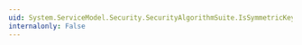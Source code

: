```yaml
---
uid: System.ServiceModel.Security.SecurityAlgorithmSuite.IsSymmetricKeyWrapAlgorithmSupported(System.String)
internalonly: False
---
```

